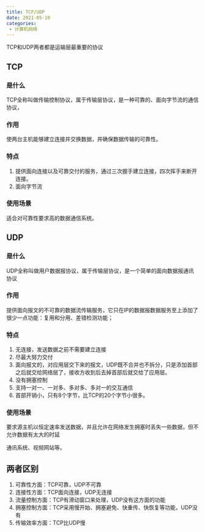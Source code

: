 ```yaml
---
title: TCP/UDP
date: 2021-05-10
categories: 
 - 计算机网络
---
```

TCP和UDP两者都是运输层最重要的协议
<!-- more -->

## TCP
### 是什么
TCP全称叫做传输控制协议，属于传输层协议，是一种可靠的、面向字节流的通信协议，

### 作用
使两台主机能够建立连接并交换数据，并确保数据传输的可靠性。

### 特点
1. 提供面向连接以及可靠交付的服务，通过三次握手建立连接，四次挥手来断开连接。
2. 面向字节流

### 使用场景
适合对可靠性要求高的数据通信系统。

## UDP
### 是什么
UDP全称叫做用户数据报协议，属于传输层协议，是一个简单的面向数据报通讯协议

### 作用
提供面向报文的不可靠的数据流传输服务，它只在IP的数据报数据服务至上添加了很少一点功能：复用和分用、差错检测功能；

### 特点
1. 无连接，发送数据之前不需要建立连接
2. 尽最大努力交付
3. 面向报文的，对应用层交下来的报文，UDP既不合并也不拆分，只是添加首部之后就交给网络层了，接收方收到后去掉首部后就交给了应用层。
4. 没有拥塞控制
5. 支持一对一、一对多、多对多、多对一的交互通信
6. 首部开销小，只有8个字节，比TCP的20个字节小很多。

### 使用场景
要求源主机以恒定速率发送数据，并且允许在网络发生拥塞时丢失一些数据，但不允许数据有太大的时延

通讯系统、视频网站等。

## 两者区别
1. 可靠性方面：TCP可靠，UDP不可靠
2. 连接性方面：TCP面向连接，UDP无连接
3. 流量控制方面：TCP有滑动窗口来处理，UDP没有这方面的功能
4. 拥塞控制方面：TCP采用慢开始、拥塞避免、快重传、快恢复等功能，UDP没有
5. 传输效率方面：TCP比UDP慢
